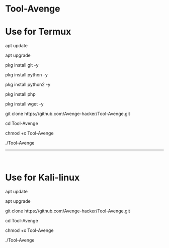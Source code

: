 <h1>Tool-Avenge</h1>
<h1>Use for Termux</h1>
<p>apt update</p>
<p>apt upgrade</p>
<p>pkg install git -y </p>
<p>pkg install python -y</p>
<p>pkg install python2 -y </p>
<p>pkg install php </p>
<p>pkg install wget -y </p>
<p>git clone https://github.com/Avenge-hacker/Tool-Avenge.git </p>
<p>cd Tool-Avenge </p>
<p>chmod +x Tool-Avenge </p>
<p>./Tool-Avenge </p>
<hr>
<br>
<h1>Use for Kali-linux</h1>
<p>apt update</p>
<p>apt upgrade</p>
<p>git clone https://github.com/Avenge-hacker/Tool-Avenge.git </p>
<p>cd Tool-Avenge </p>
<p>chmod +x Tool-Avenge </p>
<p>./Tool-Avenge </p>
